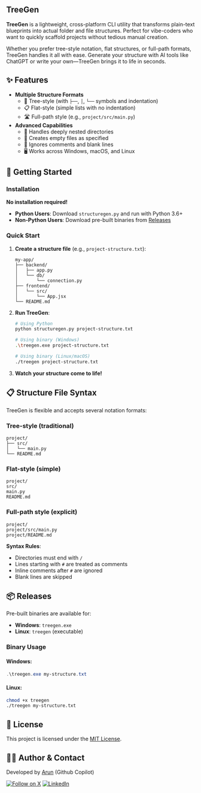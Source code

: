 ## TreeGen

**TreeGen** is a lightweight, cross-platform CLI utility that transforms plain-text blueprints into actual folder and file structures. Perfect for vibe-coders who want to quickly scaffold projects without tedious manual creation.

Whether you prefer tree-style notation, flat structures, or full-path formats, TreeGen handles it all with ease. Generate your structure with AI tools like ChatGPT or write your own—TreeGen brings it to life in seconds.

## ✨ Features

- **Multiple Structure Formats**
  - 🌿 Tree-style (with `├──`, `│`, `└──` symbols and indentation)
  - 📋 Flat-style (simple lists with no indentation)
  - 🛣️ Full-path style (e.g., `project/src/main.py`)
- **Advanced Capabilities**
  - 📁 Handles deeply nested directories
  - 📄 Creates empty files as specified
  - 💬 Ignores comments and blank lines
  - 🖥️ Works across Windows, macOS, and Linux

## 🚀 Getting Started

### Installation

**No installation required!**

- **Python Users**: Download `structuregen.py` and run with Python 3.6+
- **Non-Python Users**: Download pre-built binaries from [Releases](https://github.com/your-username/TreeGen/releases)

### Quick Start

1. **Create a structure file** (e.g., `project-structure.txt`):
   ```
   my-app/
   ├── backend/
   │   ├── app.py
   │   └── db/
   │       └── connection.py
   ├── frontend/
   │   └── src/
   │       └── App.jsx
   └── README.md
   ```

2. **Run TreeGen**:
   ```sh
   # Using Python
   python structuregen.py project-structure.txt
   
   # Using binary (Windows)
   .\treegen.exe project-structure.txt
   
   # Using binary (Linux/macOS)
   ./treegen project-structure.txt
   ```

3. **Watch your structure come to life!**

## 📋 Structure File Syntax

TreeGen is flexible and accepts several notation formats:

### Tree-style (traditional)
```
project/
├── src/
│   └── main.py
└── README.md
```

### Flat-style (simple)
```
project/
src/
main.py
README.md
```

### Full-path style (explicit)
```
project/
project/src/main.py
project/README.md
```

**Syntax Rules**:
- Directories must end with `/`
- Lines starting with `#` are treated as comments
- Inline comments after `#` are ignored
- Blank lines are skipped

## 📦 Releases

Pre-built binaries are available for:
- **Windows**: `treegen.exe`
- **Linux**: `treegen` (executable)

### Binary Usage

#### Windows:
```powershell
.\treegen.exe my-structure.txt
```

#### Linux:
```bash
chmod +x treegen
./treegen my-structure.txt
```

## 📝 License

This project is licensed under the [MIT License](LICENSE).

## 👨‍💻 Author & Contact

Developed by [Arun](https://linkedin.com/in/0xarun) (Github Copilot) 

[![Follow on X](https://img.shields.io/badge/follow-%400xarun-1DA1F2?logo=x&style=social)](https://x.com/0xarun)
[![LinkedIn](https://img.shields.io/badge/LinkedIn-0A66C2?style=social&logo=linkedin)](https://linkedin.com/in/0xarun)
